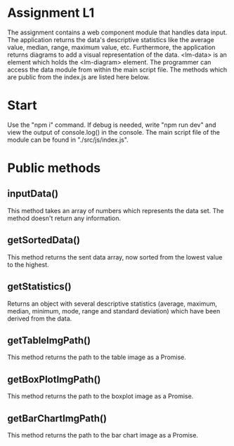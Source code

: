 # Assignment L1

The assignment contains a web component module that handles data input. The application returns the data's descriptive statistics like the average value, median, range, maximum value, etc. Furthermore, the application returns diagrams to add a visual representation of the data. &lt;lm-data&gt; is an element which holds the &lt;lm-diagram&gt; element. The programmer can access the data module from within the main script file. The methods which are public from the index.js are listed here below. 

# Start

Use the "npm i" command. If debug is needed, write "npm run dev" and view the output of console.log() in the console. The main script file of the module can be found in  "./src/js/index.js". 

# Public methods

## inputData()

This method takes an array of numbers which represents the data set. The method doesn't return any information. 

## getSortedData()

This method returns the sent data array, now sorted from the lowest value to the highest.

## getStatistics()

Returns an object with several descriptive statistics (average, maximum, median, minimum,
mode, range and standard deviation) which have been derived from the data.

## getTableImgPath()

This method returns the path to the table image as a Promise.

## getBoxPlotImgPath()

This method returns the path to the boxplot image as a Promise.

## getBarChartImgPath()

This method returns the path to the bar chart image as a Promise.

